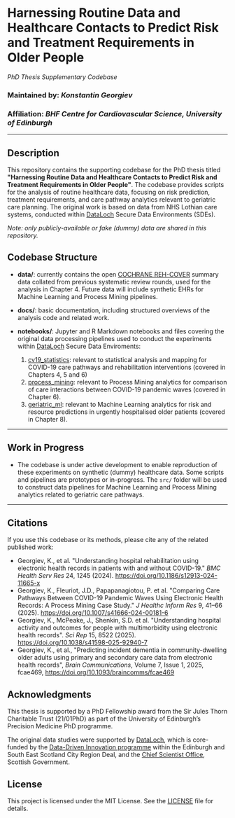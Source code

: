 # Harnessing Routine Data and Healthcare Contacts to Predict Risk and Treatment Requirements in Older People

_PhD Thesis Supplementary Codebase_

### Maintained by: _Konstantin Georgiev_

### Affiliation: _BHF Centre for Cardiovascular Science, University of Edinburgh_

---

## Description
This repository contains the supporting codebase for the PhD thesis titled **"Harnessing Routine Data and Healthcare Contacts to Predict Risk and Treatment Requirements in Older People"**. The codebase provides scripts for the analysis of routine healthcare data, focusing on risk prediction, treatment requirements, and care pathway analytics relevant to geriatric care planning. The original work is based on data from NHS Lothian care systems, conducted within [DataLoch](https://dataloch.org/) Secure Data Environments (SDEs).

_Note: only publicly-available or fake (dummy) data are shared in this repository._

## Codebase Structure

- **data/**: currently contains the open [COCHRANE REH-COVER](https://rehabilitation.cochrane.org/special-projects/completed-special-projects/REH-COVER) summary data collated from previous systematic review rounds, used for the analysis in Chapter 4. Future data will include synthetic EHRs for Machine Learning and Process Mining pipelines.

- **docs/**: basic documentation, including structured overviews of the analysis code and related work.

- **notebooks/**: Jupyter and R Markdown notebooks and files covering the original data processing pipelines used to conduct the experiments within [DataLoch](https://dataloch.org/) Secure Data Enviroments:
  1) [cv19_statistics](https://github.com/kgeorgiev42/RCHD-Geriatric-Risk-Analytics/blob/main/docs/cv19_statistics.md): relevant to statistical analysis and mapping for COVID-19 care pathways and rehabilitation interventions (covered in Chapters 4, 5 and 6)
  2) [process_mining](https://github.com/kgeorgiev42/RCHD-Geriatric-Risk-Analytics/blob/main/docs/process_mining.md): relevant to Process Mining analytics for comparison of care interactions between COVID-19 pandemic waves (covered in Chapter 6).
  3) [geriatric_ml](https://github.com/kgeorgiev42/RCHD-Geriatric-Risk-Analytics/blob/main/docs/geriatric_ml.md): relevant to Machine Learning analytics for risk and resource predictions in urgently hospitalised older patients (covered in Chapter 8).

---

## Work in Progress
- The codebase is under active development to enable reproduction of these experiments on synthetic (dummy) healthcare data. Some scripts and pipelines are prototypes or in-progress. The `src/` folder will be used to construct data pipelines for Machine Learning and Process Mining analytics related to geriatric care pathways.

---

## Citations
If you use this codebase or its methods, please cite any of the related published work:

- Georgiev, K., et al. "Understanding hospital rehabilitation using electronic health records in patients with and without COVID-19." *BMC Health Serv Res* 24, 1245 (2024). https://doi.org/10.1186/s12913-024-11665-x
- Georgiev, K., Fleuriot, J.D., Papapanagiotou, P. et al. "Comparing Care Pathways Between COVID-19 Pandemic Waves Using Electronic Health Records: A Process Mining Case Study." *J Healthc Inform Res* 9, 41–66 (2025). https://doi.org/10.1007/s41666-024-00181-6
- Georgiev, K., McPeake, J., Shenkin, S.D. et al. "Understanding hospital activity and outcomes for people with multimorbidity using electronic health records". *Sci Rep* 15, 8522 (2025). https://doi.org/10.1038/s41598-025-92940-7
- Georgiev, K., et al., "Predicting incident dementia in community-dwelling older adults using primary and secondary care data from electronic health records", *Brain Communications*, Volume 7, Issue 1, 2025, fcae469, https://doi.org/10.1093/braincomms/fcae469

## Acknowledgments

This thesis is supported by a PhD Fellowship award from the Sir Jules Thorn Charitable Trust (21/01PhD) as part of the University of Edinburgh’s Precision Medicine PhD programme.

The original data studies were supported by [DataLoch](dataloch.org), which is core-funded by the [Data-Driven Innovation programme](ddi.ac.uk) within the Edinburgh and South East Scotland City Region Deal, and the [Chief Scientist Office](cso.scot.nhs.uk), Scottish Government.

## License
This project is licensed under the MIT License. See the [LICENSE](LICENSE) file for details.
